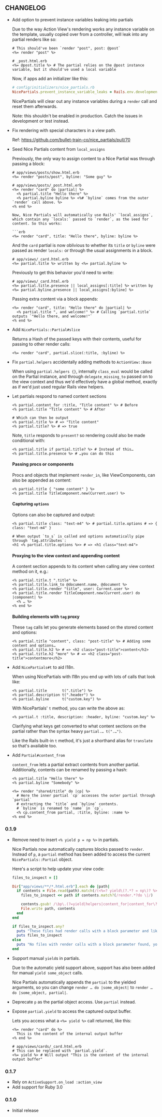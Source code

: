 ## CHANGELOG

* Add option to prevent instance variables leaking into partials

  Due to the way Action View's rendering works any instance variable on the template,
  usually copied over from a controller, will leak into any partial renders like so:

  ```erb
  # This should've been `render "post", post: @post`
  <%= render "post" %>

  # _post.html.erb
  <%= @post.title %> # The partial relies on the @post instance variable, but it should've used a local variable
  ```

  Now, if apps add an initializer like this:

  ```ruby
  # config/initializers/nice_partials.rb
  NicePartials.prevent_instance_variable_leaks = Rails.env.development? || Rails.env.test?
  ```

  NicePartials will clear out any instance variables during a `render` call and reset them afterwards.

  Note: this shouldn't be enabled in production. Catch the issues in development or test instead.

* Fix rendering with special characters in a view path.

  Ref: https://github.com/bullet-train-co/nice_partials/pull/70

* Seed Nice Partials content from `local_assigns`

  Previously, the only way to assign content to a Nice Partial was through passing a block:

  ```erb
  # app/views/posts/show.html.erb
  <%= render "posts/post", byline: "Some guy" %>

  # app/views/posts/_post.html.erb
  <%= render "card" do |partial| %>
    <% partial.title "Hello there" %>
    <% partial.byline byline %> <%# `byline` comes from the outer `render` call above. %>
  <% end %>

  Now, Nice Partials will automatically use Rails' `local_assigns`, which contain any `locals:` passed to `render`, as the seed for content. So this works:

  ```erb
  <%= render "card", title: "Hello there", byline: byline %>
  ```

  And the `card` partial is now oblivious to whether its `title` or `byline` were passed as render `locals:` or through the usual assignments in a block.

  ```erb
  # app/views/_card.html.erb
  <%= partial.title %> written by <%= partial.byline %>
  ```

  Previously to get this behavior you'd need to write:

  ```erb
  # app/views/_card.html.erb
  <%= partial.title.presence || local_assigns[:title] %> written by <%= partial.byline.presence || local_assigns[:byline] %>
  ```

  Passing extra content via a block appends:

  ```erb
  <%= render "card", title: "Hello there" do |partial| %>
    <% partial.title ", and welcome!" %> # Calling `partial.title` outputs `"Hello there, and welcome!"`
  <% end %>
  ```

* Add `NicePartials::Partial#slice`

  Returns a Hash of the passed keys with their contents, useful for passing to other render calls:

  ```erb
  <%= render "card", partial.slice(:title, :byline) %>
  ```

* Fix `partial.helpers` accidentally adding methods to `ActionView::Base`

  When using `partial.helpers {}`, internally `class_eval` would be called on the Partial instance, and through `delegate_missing_to` passed on to the view context and thus we'd effectively have a global method, exactly as if we'd just used regular Rails view helpers.

* Let partials respond to named content sections

  ```erb
  <% partial.content_for :title, "Title content" %> # Before
  <% partial.title "Title content" %> # After

  # Which can then be output
  <% partial.title %> # => "Title content"
  <% partial.title? %> # => true
  ```

  Note, `title` responds to `present?` so rendering could also be made conditional with:

  ```erb
  <% partial.title if partial.title? %> # Instead of this…
  <% partial.title.presence %> # …you can do this
  ```

  #### Passing procs or components

  Procs and objects that implement `render_in`, like ViewComponents, can also be appended as content:

  ```erb
  <% partial.title { "some content" } %>
  <% partial.title TitleComponent.new(Current.user) %>
  ```

  #### Capturing `options`

  Options can also be captured and output:

  ```erb
  <% partial.title class: "text-m4" %> # partial.title.options # => { class: "text-m4" }

  # When output `to_s` is called and options automatically pipe through `tag.attributes`:
  <h1 <% partial.title.options %>> # => <h1 class="text-m4">
  ```

  #### Proxying to the view context and appending content

  A content section appends to its content when calling any view context method on it, e.g.:

  ```erb
  <% partial.title.t ".title" %>
  <% partial.title.link_to @document.name, @document %>
  <% partial.title.render "title", user: Current.user %>
  <% partial.title.render TitleComponent.new(Current.user) do |component| %>
    <% … %>
  <% end %>
  ```

  #### Building elements with `tag` proxy

  These `tag` calls let you generate elements based on the stored content and options:

  ```erb
  <% partial.title "content", class: "post-title" %> # Adding some content and options…
  <% partial.title.h2 %> # => <h2 class="post-title">content</h2>
  <% partial.title.h2 "more" %> # => <h2 class="post-title">contentmore</h2>
  ```

* Add `NicePartials#t` to aid I18n.

  When using NicePartials with I18n you end up with lots of calls that look like:

  ```erb
  <% partial.title       t(".title") %>
  <% partial.description t(".header") %>
  <% partial.byline      t("custom.key") %>
  ```

  With NicePartials' `t` method, you can write the above as:

  ```erb
  <% partial.t :title, description: :header, byline: "custom.key" %>
  ```

  Clarifying what keys get converted to what content sections on the partial rather than the syntax heavy `partial.… t(".…")`.

  Like the Rails built-in `t` method, it's just a shorthand alias for `translate` so that's available too.

* Add `Partial#content_from`

  `content_from` lets a partial extract contents from another partial.
  Additionally, contents can be renamed by passing a hash:

  ```erb
  <% partial.title "Hello there" %>
  <% partial.byline "Somebody" %>

  <%= render "shared/title" do |cp| %>
    # Here the inner partial `cp` accesses the outer partial through `partial`
    # extracting the `title` and `byline` contents.
    # `byline` is renamed to `name` in `cp`.
    <% cp.content_from partial, :title, byline: :name %>
  <% end %>
  ```

### 0.1.9

* Remove need to insert `<% yield p = np %>` in partials.

  Nice Partials now automatically captures blocks passed to `render`.
  Instead of `p`, a `partial` method has been added to access the
  current `NicePartials::Partial` object.

  Here's a script to help update your view code:

  ```ruby
  files_to_inspect = []

  Dir["app/views/**/*.html.erb"].each do |path|
    if contents = File.read(path).match(/(<%=? yield\(?.*? = np\)? %>\n+)/m)&.post_match
      files_to_inspect << path if contents.match?(/render.*?do \|/)

      contents.gsub! /\bp\.(?=yield|helpers|content_for|content_for\?)/, "partial."
      File.write path, contents
    end
  end

  if files_to_inspect.any?
    puts "These files had render calls with a block parameter and likely require some manual edits:"
    puts files_to_inspect
  else
    puts "No files with render calls with a block parameter found, you're likely all set"
  end
  ```

* Support manual `yield`s in partials.

  Due to the automatic yield support above, support has also been added for manual `yield some_object` calls.

  Nice Partials automatically appends the `partial` to the yielded arguments, so you can
  change `render … do |some_object|` to `render … do |some_object, partial|`.

* Deprecate `p` as the partial object access. Use `partial` instead.

* Expose `partial.yield` to access the captured output buffer.

  Lets you access what a `<%= yield %>` call returned, like this:

  ```erb
  <%= render "card" do %>
    This is the content of the internal output buffer
  <% end %>
  ```

  ```erb
  # app/views/cards/_card.html.erb
  # This can be replaced with `partial.yield`.
  <%= yield %> # Will output "This is the content of the internal output buffer"
  ```

### 0.1.7

* Rely on `ActiveSupport.on_load :action_view`
* Add support for Ruby 3.0

### 0.1.0

* Initial release
